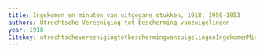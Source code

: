 ```yaml
---
title: Ingekomen en minuten van uitgegane stukken, 1918, 1950-1953
authors: Utrechtsche Vereeniging tot bescherming vanzuigelingen
year: 1918
Citekey: utrechtschevereenigingtotbeschermingvanzuigelingenIngekomenMinutenVan1918
---
```


